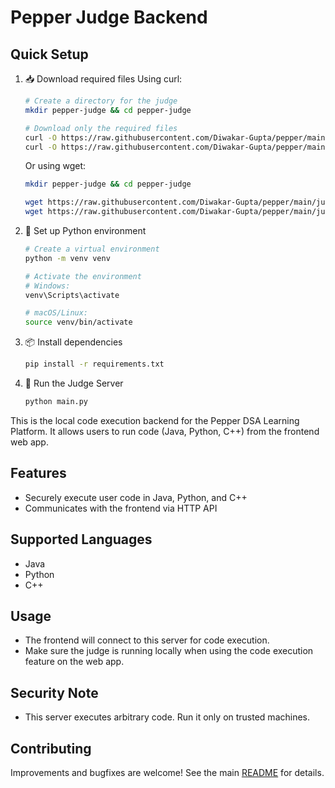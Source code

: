 # Pepper Judge Backend

## Quick Setup

1. 📥 Download required files
   Using curl:
   ```bash
   # Create a directory for the judge
   mkdir pepper-judge && cd pepper-judge

   # Download only the required files
   curl -O https://raw.githubusercontent.com/Diwakar-Gupta/pepper/main/judge/main.py
   curl -O https://raw.githubusercontent.com/Diwakar-Gupta/pepper/main/judge/requirements.txt
   ```

   Or using wget:
   ```bash
   mkdir pepper-judge && cd pepper-judge

   wget https://raw.githubusercontent.com/Diwakar-Gupta/pepper/main/judge/main.py
   wget https://raw.githubusercontent.com/Diwakar-Gupta/pepper/main/judge/requirements.txt
   ```

2. 🐍 Set up Python environment
   ```bash
   # Create a virtual environment
   python -m venv venv
   
   # Activate the environment
   # Windows:
   venv\Scripts\activate
   
   # macOS/Linux:
   source venv/bin/activate
   ```

3. 📦 Install dependencies
   ```bash
   pip install -r requirements.txt
   ```

4. 🚀 Run the Judge Server
   ```bash
   python main.py
   ```

This is the local code execution backend for the Pepper DSA Learning Platform. It allows users to run code (Java, Python, C++) from the frontend web app.

## Features
- Securely execute user code in Java, Python, and C++
- Communicates with the frontend via HTTP API

## Supported Languages
- Java
- Python
- C++

## Usage
- The frontend will connect to this server for code execution.
- Make sure the judge is running locally when using the code execution feature on the web app.

## Security Note
- This server executes arbitrary code. Run it only on trusted machines.

## Contributing

Improvements and bugfixes are welcome! See the main [README](../README.md) for details. 

